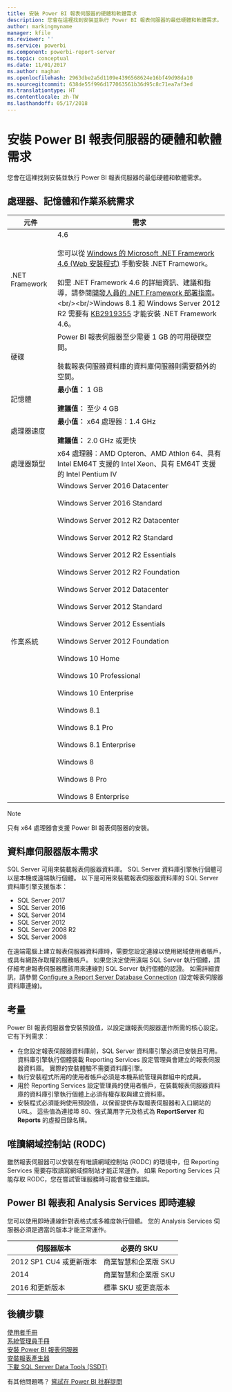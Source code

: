 ```yaml
---
title: 安裝 Power BI 報表伺服器的硬體和軟體需求
description: 您會在這裡找到安裝並執行 Power BI 報表伺服器的最低硬體和軟體需求。
author: markingmyname
manager: kfile
ms.reviewer: ''
ms.service: powerbi
ms.component: powerbi-report-server
ms.topic: conceptual
ms.date: 11/01/2017
ms.author: maghan
ms.openlocfilehash: 2963dbe2a5d1109e4396568624e16bf49d98da10
ms.sourcegitcommit: 638de55f996d177063561b36d95c8c71ea7af3ed
ms.translationtype: HT
ms.contentlocale: zh-TW
ms.lasthandoff: 05/17/2018
---
```

# <a name="hardware-and-software-requirements-for-installing-power-bi-report-server"></a>安裝 Power BI 報表伺服器的硬體和軟體需求
您會在這裡找到安裝並執行 Power BI 報表伺服器的最低硬體和軟體需求。

## <a name="processor-memory-and-operating-system-requirements"></a>處理器、記憶體和作業系統需求
| 元件 | 需求 |
| --- | --- |
| .NET Framework |4.6<br><br>您可以從 [Windows 的 Microsoft .NET Framework 4.6 (Web 安裝程式)](http://support.microsoft.com/kb/3045560) 手動安裝 .NET Framework。<br/><br/> 如需 .NET Framework 4.6 的詳細資訊、建議和指導，請參閱[開發人員的 .NET Framework 部署指南](http://msdn.microsoft.com/library/ee942965\(v=vs.110\).aspx)。<br/><br/>Windows 8.1 和 Windows Server 2012 R2 需要有 [KB2919355](http://support.microsoft.com/kb/2919355) 才能安裝 .NET Framework 4.6。 |
| 硬碟 |Power BI 報表伺服器至少需要 1 GB 的可用硬碟空間。<br><br>裝載報表伺服器資料庫的資料庫伺服器則需要額外的空間。 |
| 記憶體 |**最小值：** 1 GB<br/><br/> **建議值︰** 至少 4 GB |
| 處理器速度 |**最小值︰** x64 處理器︰1.4 GHz<br/><br/> **建議值：** 2.0 GHz 或更快 |
| 處理器類型 |x64 處理器︰AMD Opteron、AMD Athlon 64、具有 Intel EM64T 支援的 Intel Xeon、具有 EM64T 支援的 Intel Pentium IV |
| 作業系統 |Windows Server 2016 Datacenter<br><br>Windows Server 2016 Standard<br><br>Windows Server 2012 R2 Datacenter<br><br>Windows Server 2012 R2 Standard<br><br>Windows Server 2012 R2 Essentials<br><br>Windows Server 2012 R2 Foundation<br><br>Windows Server 2012 Datacenter<br><br>Windows Server 2012 Standard<br><br>Windows Server 2012 Essentials<br><br>Windows Server 2012 Foundation<br><br>Windows 10 Home<br><br>Windows 10 Professional<br><br>Windows 10 Enterprise<br><br>Windows 8.1<br><br>Windows 8.1 Pro<br><br>Windows 8.1 Enterprise<br><br>Windows 8<br><br>Windows 8 Pro<br><br>Windows 8 Enterprise |

> [!NOTE]
> 只有 x64 處理器會支援 Power BI 報表伺服器的安裝。
> 
> 

## <a name="database-server-version-requirements"></a>資料庫伺服器版本需求
SQL Server 可用來裝載報表伺服器資料庫。 SQL Server 資料庫引擎執行個體可以是本機或遠端執行個體。 以下是可用來裝載報表伺服器資料庫的 SQL Server 資料庫引擎支援版本：

* SQL Server 2017
* SQL Server 2016
* SQL Server 2014
* SQL Server 2012
* SQL Server 2008 R2
* SQL Server 2008

在遠端電腦上建立報表伺服器資料庫時，需要您設定連線以使用網域使用者帳戶，或具有網路存取權的服務帳戶。 如果您決定使用遠端 SQL Server 執行個體，請仔細考慮報表伺服器應該用來連線到 SQL Server 執行個體的認證。 如需詳細資訊，請參閱 [Configure a Report Server Database Connection](https://docs.microsoft.com/sql/reporting-services/install-windows/configure-a-report-server-database-connection-ssrs-configuration-manager) (設定報表伺服器資料庫連線)。

## <a name="considerations"></a>考量
Power BI 報表伺服器會安裝預設值，以設定讓報表伺服器運作所需的核心設定。 它有下列需求︰

* 在您設定報表伺服器資料庫前，SQL Server 資料庫引擎必須已安裝且可用。 資料庫引擎執行個體裝載 Reporting Services 設定管理員會建立的報表伺服器資料庫。 實際的安裝體驗不需要資料庫引擎。
* 執行安裝程式所用的使用者帳戶必須是本機系統管理員群組中的成員。
* 用於 Reporting Services 設定管理員的使用者帳戶，在裝載報表伺服器資料庫的資料庫引擎執行個體上必須有權存取與建立資料庫。
* 安裝程式必須能夠使用預設值，以保留提供存取報表伺服器和入口網站的 URL。 這些值為連接埠 80、強式萬用字元及格式為 **ReportServer** 和 **Reports** 的虛擬目錄名稱。

## <a name="read-only-domain-controller-rodc"></a>唯讀網域控制站 (RODC)
 雖然報表伺服器可以安裝在有唯讀網域控制站 (RODC) 的環境中，但 Reporting Services 需要存取讀寫網域控制站才能正常運作。 如果 Reporting Services 只能存取 RODC，您在嘗試管理服務時可能會發生錯誤。

## <a name="power-bi-reports-and-analysis-services-live-connections"></a>Power BI 報表和 Analysis Services 即時連線
您可以使用即時連線針對表格式或多維度執行個體。 您的 Analysis Services 伺服器必須是適當的版本才能正常運作。

| **伺服器版本** | **必要的 SKU** |
| --- | --- |
| 2012 SP1 CU4 或更新版本 |商業智慧和企業版 SKU |
| 2014 |商業智慧和企業版 SKU |
| 2016 和更新版本 |標準 SKU 或更高版本 |

## <a name="next-steps"></a>後續步驟
[使用者手冊](user-handbook-overview.md)  
[系統管理員手冊](admin-handbook-overview.md)  
[安裝 Power BI 報表伺服器](install-report-server.md)  
[安裝報表產生器](https://docs.microsoft.com/sql/reporting-services/install-windows/install-report-builder)  
[下載 SQL Server Data Tools (SSDT)](http://go.microsoft.com/fwlink/?LinkID=616714)

有其他問題嗎？ [嘗試在 Power BI 社群提問](https://community.powerbi.com/)

